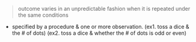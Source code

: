 > outcome varies in an unpredictable fashion when it is repeated under the same conditions
- specified by a procedure & one or more observation. 
	(ex1. toss a dice & the # of dots)
	(ex2. toss a dice & whether the # of dots is odd or even)